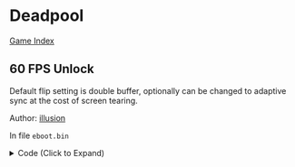 # Deadpool

[Game Index](README.md#games)

## 60 FPS Unlock

Default flip setting is double buffer, optionally can be changed to adaptive sync at the cost of screen tearing.

Author: [illusion](https://twitter.com/illusion0002)

In file `eboot.bin`

<details>
<summary>Code (Click to Expand)</summary>

```
# Fliprate
0x745AA1 00

# Screenflip type
# 01 Double buffer
# 02 Adaptive sync
# 03 triple buffering?
# default: 01
0x745FDE
```

</details>
